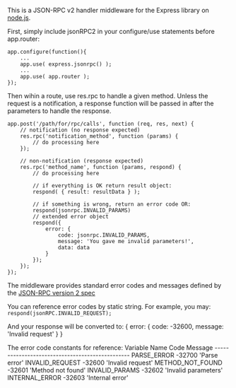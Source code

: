 This is a JSON-RPC v2 handler middleware for the Express library on [node.js](http://nodejs.org).

First, simply include jsonRPC2 in your configure/use statements before app.router:

    app.configure(function(){
    	...
    	app.use( express.jsonrpc() );
    	...
    	app.use( app.router );
    });

Then wihin a route, use res.rpc to handle a given method. Unless the request is a notification, a response
function will be passed in after the parameters to handle the response.

    app.post('/path/for/rpc/calls', function (req, res, next) {
    	// notification (no response expected)
    	res.rpc('notification_method', function (params) {
    		// do processing here
    	});
    
    	// non-notification (response expected)
    	res.rpc('method_name', function (params, respond) {
    		// do processing here
    
    		// if everything is OK return result object:
    		respond( { result: resultData } );
    
    		// if something is wrong, return an error code OR:
    		respond(jsonrpc.INVALID_PARAMS)
    		// extended error object
    		respond({
    			error: {
    				code: jsonrpc.INVALID_PARAMS,
    				message: 'You gave me invalid parameters!',
    				data: data
    			}
    		});
    	});
    });

The middleware provides standard error codes and messages defined by the [JSON-RPC version 2 spec](http://www.jsonrpc.org/specification)

You can reference error codes by static string. For example, you may:
`respond(jsonRPC.INVALID_REQUEST);`

And your response will be converted to:
    {
    	error: {
    		code: -32600,
    		message: 'Invalid request'
    	}
    }

The error code constants for reference:
    Variable Name		Code	  Message
    ------------------------------------------------
    PARSE_ERROR		-32700	'Parse error'
    INVALID_REQUEST	-32600	'Invalid request'
    METHOD_NOT_FOUND   -32601	'Method not found'
    INVALID_PARAMS	 -32602	'Invalid parameters'
    INTERNAL_ERROR	 -32603	'Internal error'
